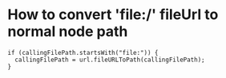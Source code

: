 # How to convert 'file:/' fileUrl to normal node path

```
if (callingFilePath.startsWith("file:")) {
  callingFilePath = url.fileURLToPath(callingFilePath);
}

```
